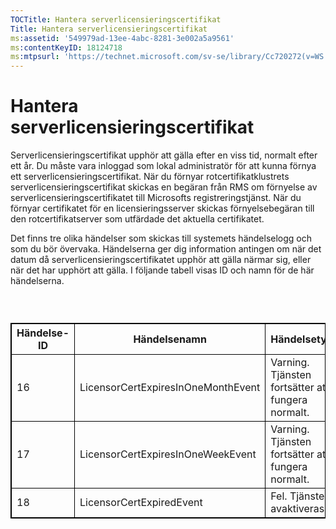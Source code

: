 ```yaml
---
TOCTitle: Hantera serverlicensieringscertifikat
Title: Hantera serverlicensieringscertifikat
ms:assetid: '549979ad-13ee-4abc-8281-3e002a5a9561'
ms:contentKeyID: 18124718
ms:mtpsurl: 'https://technet.microsoft.com/sv-se/library/Cc720272(v=WS.10)'
---
```


Hantera serverlicensieringscertifikat
=====================================

Serverlicensieringscertifikat upphör att gälla efter en viss tid, normalt efter ett år. Du måste vara inloggad som lokal administratör för att kunna förnya ett serverlicensieringscertifikat. När du förnyar rotcertifikatklustrets serverlicensieringscertifikat skickas en begäran från RMS om förnyelse av serverlicensieringscertifikatet till Microsofts registreringstjänst. När du förnyar certifikatet för en licensieringsserver skickas förnyelsebegäran till den rotcertifikatserver som utfärdade det aktuella certifikatet.

Det finns tre olika händelser som skickas till systemets händelselogg och som du bör övervaka. Händelserna ger dig information antingen om när det datum då serverlicensieringscertifikatet upphör att gälla närmar sig, eller när det har upphört att gälla. I följande tabell visas ID och namn för de här händelserna.

###  

 
<table style="border:1px solid black;">
<colgroup>
<col width="33%" />
<col width="33%" />
<col width="33%" />
</colgroup>
<thead>
<tr class="header">
<th style="border:1px solid black;" >Händelse-ID</th>
<th style="border:1px solid black;" >Händelsenamn</th>
<th style="border:1px solid black;" >Händelsetyp</th>
</tr>
</thead>
<tbody>
<tr class="odd">
<td style="border:1px solid black;">16</td>
<td style="border:1px solid black;">LicensorCertExpiresInOneMonthEvent</td>
<td style="border:1px solid black;">Varning. Tjänsten fortsätter att fungera normalt.</td>
</tr>
<tr class="even">
<td style="border:1px solid black;">17</td>
<td style="border:1px solid black;">LicensorCertExpiresInOneWeekEvent</td>
<td style="border:1px solid black;">Varning. Tjänsten fortsätter att fungera normalt.</td>
</tr>
<tr class="odd">
<td style="border:1px solid black;">18</td>
<td style="border:1px solid black;">LicensorCertExpiredEvent</td>
<td style="border:1px solid black;">Fel. Tjänsten avaktiveras.</td>
</tr>
</tbody>
</table>
